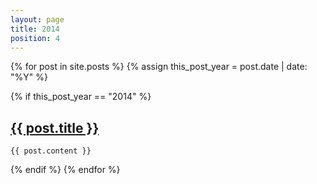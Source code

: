 ```yaml
---
layout: page
title: 2014
position: 4
---
```

<div class="posts">
  {% for post in site.posts %}
  {% assign this_post_year = post.date | date: "%Y" %}

  {% if this_post_year == "2014" %}
  <div class="post">
    <h2 class="post-title">
      <a href="{{ site.baseurl }}{{ post.url }}">
        {{ post.title }}
      </a>
    </h2>

    {{ post.content }}
  </div>
  {% endif %}
  {% endfor %}
</div>
